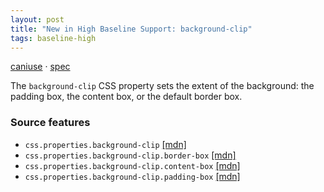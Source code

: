 ```yaml
---
layout: post
title: "New in High Baseline Support: background-clip"
tags: baseline-high
---
```


[caniuse](https://caniuse.com/?search=background-clip) · [spec](https://drafts.csswg.org/css-backgrounds-3/#background-clip)

The `background-clip` CSS property sets the extent of the background: the padding box, the content box, or the default border box.

### Source features

- ``css.properties.background-clip`` [[mdn]](https://developer.mozilla.org/en-US/search?q=css.properties.background-clip)
- ``css.properties.background-clip.border-box`` [[mdn]](https://developer.mozilla.org/en-US/search?q=css.properties.background-clip.border-box)
- ``css.properties.background-clip.content-box`` [[mdn]](https://developer.mozilla.org/en-US/search?q=css.properties.background-clip.content-box)
- ``css.properties.background-clip.padding-box`` [[mdn]](https://developer.mozilla.org/en-US/search?q=css.properties.background-clip.padding-box)
